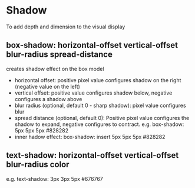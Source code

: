 # Shadow
To add depth and dimension to the visual display


## box-shadow: horizontal-offset vertical-offset blur-radius spread-distance
creates shadow effect on the box model
  - horizontal offset: positive pixel value configures shadow on the right (negative value on the left)
  - vertical offset: positive value configures shadow below, negative configures a shadow above
  - blur radius (optional, default 0 - sharp shadow): pixel value configures blur
  - spread distance (optional, default 0): Positive pixel value configures the shadow to expand, negative configures to contract.
  e.g. box-shadow: 5px 5px 5px #828282
  - inner hadow effect: box-shadow: insert 5px 5px 5px #828282

## text-shadow: horizontal-offset vertical-offset blur-radius color
e.g. text-shadow: 3px 3px 5px #676767



